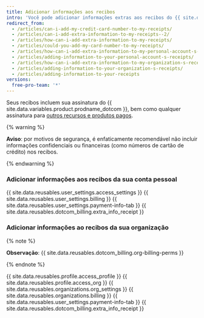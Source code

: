 ```yaml
---
title: Adicionar informações aos recibos
intro: 'Você pode adicionar informações extras aos recibos do {{ site.data.variables.product.product_name }}, como imposto ou informações contábeis exigidas pela empresa ou pelo país.'
redirect_from:
  - /articles/can-i-add-my-credit-card-number-to-my-receipts/
  - /articles/can-i-add-extra-information-to-my-receipts--2/
  - /articles/how-can-i-add-extra-information-to-my-receipts/
  - /articles/could-you-add-my-card-number-to-my-receipts/
  - /articles/how-can-i-add-extra-information-to-my-personal-account-s-receipts/
  - /articles/adding-information-to-your-personal-account-s-receipts/
  - /articles/how-can-i-add-extra-information-to-my-organization-s-receipts/
  - /articles/adding-information-to-your-organization-s-receipts/
  - /articles/adding-information-to-your-receipts
versions:
  free-pro-team: '*'
---
```


Seus recibos incluem sua assinatura do {{ site.data.variables.product.prodname_dotcom }}, bem como qualquer assinatura para [outros recursos e produtos pagos](/articles/about-billing-on-github).

{% warning %}

**Aviso**: por motivos de segurança, é enfaticamente recomendável não incluir informações confidenciais ou financeiras (como números de cartão de crédito) nos recibos.

{% endwarning %}

### Adicionar informações aos recibos da sua conta pessoal

{{ site.data.reusables.user_settings.access_settings }}
{{ site.data.reusables.user_settings.billing }}
{{ site.data.reusables.user_settings.payment-info-tab }}
{{ site.data.reusables.dotcom_billing.extra_info_receipt }}

### Adicionar informações ao recibos da sua organização

{% note %}

**Observação**: {{ site.data.reusables.dotcom_billing.org-billing-perms }}

{% endnote %}

{{ site.data.reusables.profile.access_profile }}
{{ site.data.reusables.profile.access_org }}
{{ site.data.reusables.organizations.org_settings }}
{{ site.data.reusables.organizations.billing }}
{{ site.data.reusables.user_settings.payment-info-tab }}
{{ site.data.reusables.dotcom_billing.extra_info_receipt }}
